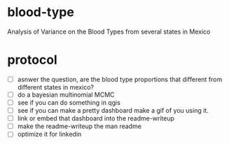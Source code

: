 # blood-type
Analysis of Variance on the Blood Types from several states in Mexico

# protocol 
- [ ] asnwer the question, are the blood type proportions that different from different states in mexico? 
- [ ] do a bayesian multinomial MCMC
- [ ] see if you can do something in qgis
- [ ] see if you can make a pretty dashboard make a gif of you using it.
 - [ ] link or embed that dashboard into the readme-writeup
- [ ] make the readme-writeup the man readme
- [ ] optimize it for linkedin
